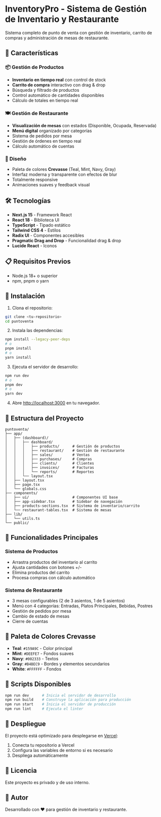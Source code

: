 # InventoryPro - Sistema de Gestión de Inventario y Restaurante

Sistema completo de punto de venta con gestión de inventario, carrito de compras y administración de mesas de restaurante.

## 🚀 Características

### 📦 Gestión de Productos
- **Inventario en tiempo real** con control de stock
- **Carrito de compra** interactivo con drag & drop
- Búsqueda y filtrado de productos
- Control automático de cantidades disponibles
- Cálculo de totales en tiempo real

### 🍽️ Gestión de Restaurante
- **Visualización de mesas** con estados (Disponible, Ocupada, Reservada)
- **Menú digital** organizado por categorías
- Sistema de pedidos por mesa
- Gestión de órdenes en tiempo real
- Cálculo automático de cuentas

### 🎨 Diseño
- Paleta de colores **Crevasse** (Teal, Mint, Navy, Gray)
- Interfaz moderna y transparente con efectos de blur
- Totalmente responsive
- Animaciones suaves y feedback visual

## 🛠️ Tecnologías

- **Next.js 15** - Framework React
- **React 18** - Biblioteca UI
- **TypeScript** - Tipado estático
- **Tailwind CSS 4** - Estilos
- **Radix UI** - Componentes accesibles
- **Pragmatic Drag and Drop** - Funcionalidad drag & drop
- **Lucide React** - Iconos

## 📋 Requisitos Previos

- Node.js 18+ o superior
- npm, pnpm o yarn

## 🔧 Instalación

1. Clona el repositorio:
```bash
git clone <tu-repositorio>
cd puntoventa
```

2. Instala las dependencias:
```bash
npm install --legacy-peer-deps
# o
pnpm install
# o
yarn install
```

3. Ejecuta el servidor de desarrollo:
```bash
npm run dev
# o
pnpm dev
# o
yarn dev
```

4. Abre [http://localhost:3000](http://localhost:3000) en tu navegador.

## 📁 Estructura del Proyecto

```
puntoventa/
├── app/
│   ├── (dashboard)/
│   │   ├── dashboard/
│   │   │   ├── products/      # Gestión de productos
│   │   │   ├── restaurant/    # Gestión de restaurante
│   │   │   ├── sales/         # Ventas
│   │   │   ├── purchases/     # Compras
│   │   │   ├── clients/       # Clientes
│   │   │   ├── invoices/      # Facturas
│   │   │   └── reports/       # Reportes
│   │   └── layout.tsx
│   ├── layout.tsx
│   ├── page.tsx
│   └── globals.css
├── components/
│   ├── ui/                    # Componentes UI base
│   ├── app-sidebar.tsx        # Sidebar de navegación
│   ├── products-sections.tsx  # Sistema de inventario/carrito
│   └── restaurant-tables.tsx  # Sistema de mesas
├── lib/
│   └── utils.ts
└── public/
```

## 🎯 Funcionalidades Principales

### Sistema de Productos
- Arrastra productos del inventario al carrito
- Ajusta cantidades con botones +/-
- Elimina productos del carrito
- Procesa compras con cálculo automático

### Sistema de Restaurante
- 3 mesas configurables (2 de 3 asientos, 1 de 5 asientos)
- Menú con 4 categorías: Entradas, Platos Principales, Bebidas, Postres
- Gestión de pedidos por mesa
- Cambio de estado de mesas
- Cierre de cuentas

## 🎨 Paleta de Colores Crevasse

- **Teal**: `#159A9C` - Color principal
- **Mint**: `#DEEFE7` - Fondos suaves
- **Navy**: `#002333` - Textos
- **Gray**: `#B4BEC9` - Bordes y elementos secundarios
- **White**: `#FFFFFF` - Fondos

## 📝 Scripts Disponibles

```bash
npm run dev      # Inicia el servidor de desarrollo
npm run build    # Construye la aplicación para producción
npm run start    # Inicia el servidor de producción
npm run lint     # Ejecuta el linter
```

## 🚀 Despliegue

El proyecto está optimizado para desplegarse en [Vercel](https://vercel.com):

1. Conecta tu repositorio a Vercel
2. Configura las variables de entorno si es necesario
3. Despliega automáticamente

## 📄 Licencia

Este proyecto es privado y de uso interno.

## 👥 Autor

Desarrollado con ❤️ para gestión de inventario y restaurante.

